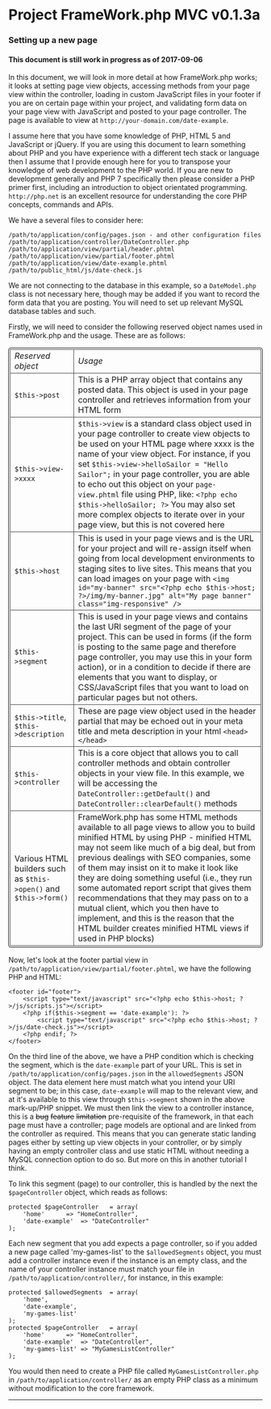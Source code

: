 # Project FrameWork.php MVC v0.1.3a #

### Setting up a new page ###

#### This document is still work in progress as of 2017-09-06 ####
In this document, we will look in more detail at how FrameWork.php works; it looks at setting page view objects, accessing methods from your page view within the controller, loading in custom JavaScript files in your footer if you are on certain page within your project, and validating form data on your page view with JavaScript and posted to your page controller. The page is available to view at `http://your-domain.com/date-example`.

I assume here that you have some knowledge of PHP, HTML 5 and JavaScript or jQuery. If you are using this document to learn something about PHP and you have experience with a different tech stack or language then I assume that I provide enough here for you to transpose your knowledge of web development to the PHP world. If you are new to development generally and PHP 7 specifically then please consider a PHP primer first, including an introduction to object orientated programming. `http://php.net` is an excellent resource for understanding the core PHP concepts, commands and APIs.

We have a several files to consider here:

	/path/to/application/config/pages.json - and other configuration files
	/path/to/application/controller/DateController.php
	/path/to/application/view/partial/header.phtml
	/path/to/application/view/partial/footer.phtml
	/path/to/application/view/date-example.phtml
	/path/to/public_html/js/date-check.js

We are not connecting to the database in this example, so a `DateModel.php` class is not necessary here, though may be added if you want to record the form data that you are posting. You will need to set up relevant MySQL database tables and such.

Firstly, we will need to consider the following reserved object names used in FrameWork.php and the usage. These are as follows:

<table style="border:1px solid #000;border-radius:4px;padding:2px">
	<tbody>
		<tr>
			<td style="border:1px solid #444"><em>Reserved object</em></td>
			<td style="border:1px solid #444"><em>Usage</em></td>
		</tr>
		<tr>
			<td style="border:1px solid #444"><code>$this->post</code> &nbsp;&nbsp;</td>
			<td style="border:1px solid #444">This is a PHP array object that contains any posted data. This object is used in your page controller and retrieves information from your HTML form</td>
		</tr>
		<tr>
			<td style="border:1px solid #444"><code>$this->view->xxxx</code> &nbsp;&nbsp;</td>
			<td style="border:1px solid #444"><code>$this->view</code> is a standard class object used in your page controller to create view objects to be used on your HTML page where xxxx is the name of your view object. For instance, if you set <code>$this->view->helloSailor = "Hello Sailor";</code> in your page controller, you are able to echo out this object on your <code>page-view.phtml</code> file using PHP, like: <code>&lt;?php echo $this->helloSailor; ?&gt;</code> You may also set more complex objects to iterate over in your page view, but this is not covered here</td>
		</tr>
		<tr>
			<td style="border:1px solid #444"><code>$this->host</code> &nbsp;&nbsp;</td>
			<td style="border:1px solid #444">This is used in your page views and is the URL for your project and will re-assign itself when going from local development environments to staging sites to live sites. This means that you can load images on your page with <code>&lt;img id="my-banner" src="&lt;?php echo $this->host; ?&gt;/img/my-banner.jpg" alt="My page banner" class="img-responsive" /&gt;</code></td>
		</tr>
		<tr>
			<td style="border:1px solid #444"><code>$this->segment</code> &nbsp;&nbsp;</td>
			<td style="border:1px solid #444">This is used in your page views and contains the last URI segment of the page of your project. This can be used in forms (if the form is posting to the same page and therefore page controller, you may use this in your form action), or in a condition to decide if there are elements that you want to display, or CSS/JavaScript files that you want to load on particular pages but not others.</td>
		</tr>
		<tr>
			<td style="border:1px solid #444"><code>$this->title</code>, <code>$this->description</code></td>
			<td style="border:1px solid #444">These are page view object used in the header partial that may be echoed out in your meta title and meta description in your html <code>&lt;head&gt; &lt;/head&gt;</code></td>
		</tr>
		<tr>
			<td style="border:1px solid #444"><code>$this->controller</code></td>
			<td style="border:1px solid #444">This is a core object that allows you to call controller methods and obtain controller objects in your view file. In this example, we will be accessing the <code>DateController::getDefault()</code> and <code>DateController::clearDefault()</code> methods</td>
		</tr>
		<tr>
			<td style="border:1px solid #444">Various HTML builders such as <code>$this->open()</code> and <code>$this->form()</code></td>
			<td style="border:1px solid #444">FrameWork.php has some HTML methods available to all page views to allow you to build minified HTML by using PHP - minified HTML may not seem like much of a big deal, but from previous dealings with SEO companies, some of them may insist on it to make it look like they are doing something useful (i.e., they run some automated report script that gives them recommendations that they may pass on to a mutual client, which you then have to implement, and this is the reason that the HTML builder creates minified HTML views if used in PHP blocks)</td>
		</tr>
	</tbody>
</table>
		
Now, let's look at the footer partial view in `/path/to/application/view/partial/footer.phtml`, we have the following PHP and HTML:

	<footer id="footer">
		<script type="text/javascript" src="<?php echo $this->host; ?>/js/scripts.js"></script>
		<?php if($this->segment == 'date-example'): ?>
			<script type="text/javascript" src="<?php echo $this->host; ?>/js/date-check.js"></script>
		<?php endif; ?>
	</footer>

On the third line of the above, we have a PHP condition which is checking the segment, which is the `date-example` part of your URL. This is set in `/path/to/application/config/pages.json` in the `allowedSegments` JSON object. The data element here must match what you intend your URI segment to be; in this case, `date-example` will map to the relevant view, and at it's available to this view through `$this->segment` shown in the above mark-up/PHP snippet. We must then link the view to a controller instance, this is a <strike>bug</strike> <strike>feature</strike> <strike>limitation</strike> pre-requisite of the framework, in that each page must have a controller; page models are optional and are linked from the controller as required. This means that you can generate static landing pages either by setting up view objects in your controller, or by simply having an empty controller class and use static HTML without needing a MySQL connection option to do so. But more on this in another tutorial I think.



To link this segment (page) to our controller, this is handled by the next the `$pageController` object, which reads as follows:

	protected $pageController	= array(
		'home'		=> "HomeController",
		'date-example'	=> "DateController"
	);

Each new segment that you add expects a page controller, so if you added a new page called 'my-games-list' to the `$allowedSegments` object, you must add a controller instance even if the instance is an empty class, and the name of your controller instance must match your file in `/path/to/application/controller/`, for instance, in this example:

	protected $allowedSegments	= array(
		'home',
		'date-example',
		'my-games-list'
	);
	protected $pageController	= array(
		'home'		=> "HomeController",
		'date-example'	=> "DateController",
		'my-games-list'	=> "MyGamesListController"
	);

You would then need to create a PHP file called `MyGamesListController.php` in `/path/to/application/controller/` as an empty PHP class as a minimum without modification to the core framework.

---

